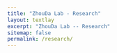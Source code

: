 ```yaml
---
title: "ZhouDa Lab - Research"
layout: textlay
excerpt: "ZhouDa Lab -- Research"
sitemap: false
permalink: /research/
---
```


